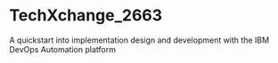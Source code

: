 # TechXchange_2663
A quickstart into implementation design and development with the IBM DevOps Automation platform
